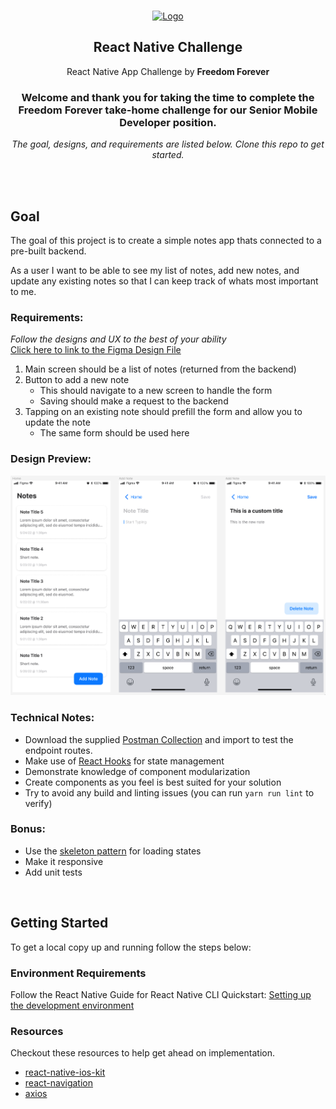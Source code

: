 <!-- PROJECT LOGO -->
<br />
<p align="center">
  <a href="https://github.com/FreedomForeverSolar/sales-app">
    <img src="https://avatars.githubusercontent.com/u/40005250?s=200&v=4" alt="Logo" width="80" height="80">
  </a>

  <h2 align="center">React Native Challenge</h2>

  <p align="center">
    React Native App Challenge by <b>Freedom Forever</b>
  </p>

  <h3 align="center">Welcome and thank you for taking the time to complete the Freedom Forever take-home challenge for our Senior Mobile Developer position.</h3>
  <p align="center"><i>The goal, designs, and requirements are listed below. Clone this repo to get started.</i></p>
</p>
</br>
</br>

## Goal

The goal of this project is to create a simple notes app thats connected to a pre-built backend.

As a user I want to be able to see my list of notes, add new notes, and update any existing notes so that I can keep track of whats most important to me.

### Requirements:

<i>Follow the designs and UX to the best of your ability</i><br>
[Click here to link to the Figma Design File](https://www.figma.com/file/IIcgzkiI9bqXnICAV0th7V/React-Native-Take-Home?node-id=20%3A1156&t=xlTnu3m3sDWUD141-1)

1. Main screen should be a list of notes (returned from the backend)
2. Button to add a new note
   - This should navigate to a new screen to handle the form
   - Saving should make a request to the backend
3. Tapping on an existing note should prefill the form and allow you to update the note
   - The same form should be used here

### Design Preview:
![Designs](designs.png?raw=true "Designs")

### Technical Notes:

- Download the supplied [Postman Collection](MobileTakeHome.postman_collection.json) and import to test the endpoint routes.
- Make use of [React Hooks](https://reactjs.org/docs/hooks-intro.html) for state management
- Demonstrate knowledge of component modularization
- Create components as you feel is best suited for your solution
- Try to avoid any build and linting issues (you can run `yarn run lint` to verify)

### Bonus:

- Use the [skeleton pattern](https://uxdesign.cc/what-you-should-know-about-skeleton-screens-a820c45a571a) for loading states
- Make it responsive
- Add unit tests

</br>

## Getting Started

To get a local copy up and running follow the steps below:

### Environment Requirements

Follow the React Native Guide for React Native CLI Quickstart: [Setting up the development environment](https://reactnative.dev/docs/environment-setup)

### Resources

Checkout these resources to help get ahead on implementation.

- [react-native-ios-kit](https://callstack.github.io/react-native-ios-kit/)
- [react-navigation](https://reactnavigation.org/)
- [axios](https://axios-http.com/docs/intro)
